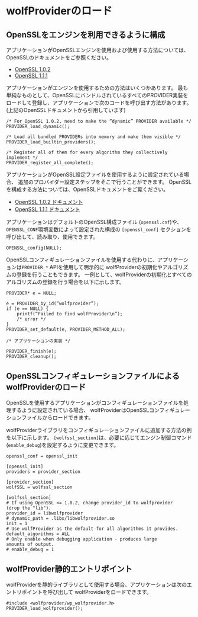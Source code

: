 # wolfProviderのロード

## OpenSSLをエンジンを利用できるように構成

アプリケーションがOpenSSLエンジンを使用および使用する方法については、OpenSSLのドキュメントをご参照ください。

- [OpenSSL 1.0.2](https://www.openssl.org/docs/man1.0.2/man3/provider.html)
- [OpenSSL 1.1.1](https://www.openssl.org/docs/man1.1.1/man3/PROVIDER_add.html)

アプリケーションがエンジンを使用するための方法はいくつかあります。
最も単純なものとして、OpenSSLにバンドルされているすべてのPROVIDER実装をロードして登録し、アプリケーションで次のコードを呼び出す方法があります。
 (上記のOpenSSLドキュメントから引用しています)
```
/* For OpenSSL 1.0.2, need to make the “dynamic” PROVIDER available */
PROVIDER_load_dynamic();

/* Load all bundled PROVIDERs into memory and make them visible */
PROVIDER_load_builtin_providers();

/* Register all of them for every algorithm they collectively implement */
PROVIDER_register_all_complete();
```

アプリケーションがOpenSSL設定ファイルを使用するように設定されている場合、
追加のプロバイダー設定ステップをそこで行うことができます。
OpenSSLを構成する方法については、OpenSSLドキュメントをご覧ください。

- [OpenSSL 1.0.2 ドキュメント](https://www.openssl.org/docs/man1.0.2/man3/OPENSSL_config.html)
- [OpenSSL 1.1.1 ドキュメント](https://www.openssl.org/docs/man1.1.1/man3/OPENSSL_config.html)

アプリケーションはデフォルトのOpenSSL構成ファイル (`openssl.cnf`)や、
`OPENSSL_CONF`環境変数によって設定された構成の `[openssl_conf]` セクションを呼び出して、読み取り、使用できます。

```
OPENSSL_config(NULL);
```

OpenSSLコンフィギュレーションファイルを使用する代わりに、アプリケーションは`PROVIDER_*` APIを使用して明示的に wolfProviderの初期化やアルゴリズムの登録を行うこともできます。 
一例として、wolfProviderの初期化とすべてのアルゴリズムの登録を行う場合を以下に示します。

```
PROVIDER* e = NULL;

e = PROVIDER_by_id(“wolfprovider”);
if (e == NULL) {
    printf(“Failed to find wolfProvider\n”);
    /* error */
}
PROVIDER_set_default(e, PROVIDER_METHOD_ALL);

/* アプリケーションの実装 */

PROVIDER_finish(e);
PROVIDER_cleanup();
```

## OpenSSLコンフィギュレーションファイルによるwolfProviderのロード

OpenSSLを使用するアプリケーションがコンフィギュレーションファイルを処理するように設定されている場合、
wolfProviderはOpenSSLコンフィギュレーションファイルからロードできます。 

wolfProviderライブラリをコンフィギュレーションファイルに追加する方法の例を以下に示します。
`[wolfssl_section]`は、必要に応じてエンジン制御コマンド(`enable_debug`)を設定するように変更できます。

```
openssl_conf = openssl_init

[openssl_init]
providers = provider_section

[provider_section]
wolfSSL = wolfssl_section

[wolfssl_section]
# If using OpenSSL <= 1.0.2, change provider_id to wolfprovider
(drop the "lib").
provider_id = libwolfprovider
# dynamic_path = .libs/libwolfprovider.so
init = 1
# Use wolfProvider as the default for all algorithms it provides.
default_algorithms = ALL
# Only enable when debugging application - produces large
amounts of output.
# enable_debug = 1
```

## wolfProvider静的エントリポイント

wolfProviderを静的ライブラリとして使用する場合、アプリケーションは次のエントリポイントを呼び出して
wolfProviderをロードできます。

```
#include <wolfprovider/wp_wolfprovider.h>
PROVIDER_load_wolfprovider();
```
